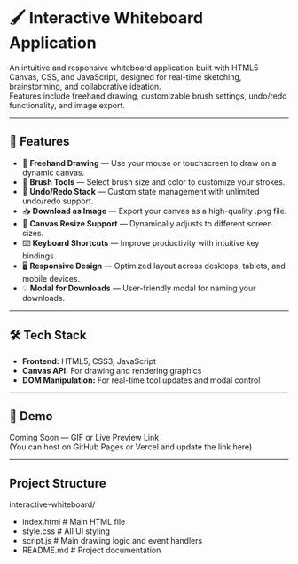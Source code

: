 # 🖌️ Interactive Whiteboard Application

An intuitive and responsive whiteboard application built with HTML5 Canvas, CSS, and JavaScript, designed for real-time sketching, brainstorming, and collaborative ideation.  
Features include freehand drawing, customizable brush settings, undo/redo functionality, and image export.

---

## 🚀 Features

- 🎨 **Freehand Drawing** — Use your mouse or touchscreen to draw on a dynamic canvas.  
- 🧰 **Brush Tools** — Select brush size and color to customize your strokes.  
- 🔁 **Undo/Redo Stack** — Custom state management with unlimited undo/redo support.  
- 📥 **Download as Image** — Export your canvas as a high-quality .png file.  
- 🔲 **Canvas Resize Support** — Dynamically adjusts to different screen sizes.  
- ⌨️ **Keyboard Shortcuts** — Improve productivity with intuitive key bindings.  
- 🖥️ **Responsive Design** — Optimized layout across desktops, tablets, and mobile devices.  
- 💡 **Modal for Downloads** — User-friendly modal for naming your downloads.  

---

## 🛠️ Tech Stack

- **Frontend:** HTML5, CSS3, JavaScript  
- **Canvas API:** For drawing and rendering graphics  
- **DOM Manipulation:** For real-time tool updates and modal control  

---

## 📸 Demo

Coming Soon — GIF or Live Preview Link  
(You can host on GitHub Pages or Vercel and update the link here)

---

## Project Structure
interactive-whiteboard/
- index.html      # Main HTML file
- style.css       # All UI styling
- script.js       # Main drawing logic and event handlers
- README.md       # Project documentation


